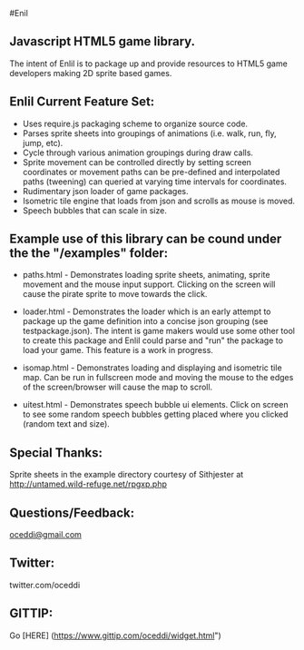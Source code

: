 #Enil
## Javascript HTML5 game library.  
The intent of Enlil is to package up and provide resources to HTML5 game developers making 2D sprite based games.

## Enlil Current Feature Set:

- Uses require.js packaging scheme to organize source code.
- Parses sprite sheets into groupings of animations (i.e. walk, run, fly, jump, etc).
- Cycle through various animation groupings during draw calls.
- Sprite movement can be controlled directly by setting screen coordinates or movement paths can be pre-defined and interpolated paths (tweening) can queried at varying time intervals for coordinates.
- Rudimentary json loader of game packages.
- Isometric tile engine that loads from json and scrolls as mouse is moved.
- Speech bubbles that can scale in size.


## Example use of this library can be cound under the the "/examples" folder:

- paths.html - Demonstrates loading sprite sheets, animating, sprite movement and the mouse input support.  Clicking on the screen will cause the pirate sprite to move towards the click.

- loader.html - Demonstrates the loader which is an early attempt to package up the game definition into a concise json grouping (see testpackage.json).  The intent is game makers would use some other tool to create this package
  and Enlil could parse and "run" the package to load your game.  This feature is a work in progress.

- isomap.html - Demonstrates loading and displaying and isometric tile map.  Can be run in fullscreen mode and moving the mouse to the edges of the screen/browser will cause the map to scroll.

- uitest.html - Demonstrates speech bubble ui elements.  Click on screen to see some random speech bubbles getting placed where you clicked (random text and size).


## Special Thanks:

Sprite sheets in the example directory courtesy of Sithjester at http://untamed.wild-refuge.net/rpgxp.php

## Questions/Feedback:

oceddi@gmail.com

## Twitter:

twitter.com/oceddi

## GITTIP:

Go [HERE] (https://www.gittip.com/oceddi/widget.html")